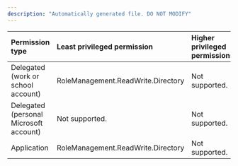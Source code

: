 ```yaml
---
description: "Automatically generated file. DO NOT MODIFY"
---
```


|Permission type|Least privileged permission|Higher privileged permissions|
|:---|:---|:---|
|Delegated (work or school account)|RoleManagement.ReadWrite.Directory|Not supported.|
|Delegated (personal Microsoft account)|Not supported.|Not supported.|
|Application|RoleManagement.ReadWrite.Directory|Not supported.|

